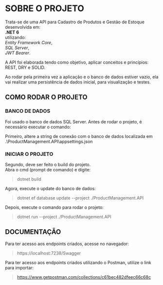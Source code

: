 # SOBRE O PROJETO
Trata-se de uma API para Cadastro de Produtos e Gestão de Estoque desenvolvida em:<br>
**.NET 6**<br>
utilizando:<br> 
*Entity Framework Core*,<br>
*SQL Server*,<br>
*JWT Bearer*.<br>

A API foi elaborada tendo como objetivo, aplicar conceitos e princípios: REST, DRY e SOLID.

Ao rodar pela primeira vez a aplicação e o banco de dados estiver vazio, ela vai realizar uma persistência de dados inicial, para visualização e testes.

## COMO RODAR O PROJETO
### BANCO DE DADOS
Foi usado o banco de dados SQL Server. Antes de rodar o projeto, é necessário executar o comando:

Primeiro, altere a string de conexão com o banco de dados localizada em .\ProductManagement.API\appsettings.json

### INICIAR O PROJETO
Segundo, deve ser feito o build do projeto. 
<br>
Abra o cmd (prompt de comando) e digite:
>dotnet build

Agora, execute o update do banco de dados:
>dotnet ef database update --project ./ProductManagement.API
>
Depois, execute o comando para rodar o projeto:
>dotnet run --project ./ProductManagement.API

## DOCUMENTAÇÃO
Para ter acesso aos endpoints criados, acesse no navegador:
>https://localhost:7238/Swagger

Para ter acesso aos endpoints criados utilizando o Postman, utilize o link para importar:
>https://www.getpostman.com/collections/c61bec482dfeec66c68c
